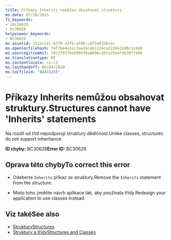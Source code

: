 ```yaml
---
title: Příkazy Inherits nemůžou obsahovat struktury.
ms.date: 07/20/2015
f1_keywords:
- vbc30628
- bc30628
helpviewer_keywords:
- BC30628
ms.assetid: 131ecce1-6378-43fb-af0b-cdf5a0350cec
ms.openlocfilehash: 74f7be4a1ac3aa24ceb1124ca2228e3106c1c060
ms.sourcegitcommit: f8c270376ed905f6a8896ce0fe25b4f4b38ff498
ms.translationtype: MT
ms.contentlocale: cs-CZ
ms.lasthandoff: 06/04/2020
ms.locfileid: "84415255"
---
```

# <a name="structures-cannot-have-inherits-statements"></a><span data-ttu-id="4212f-102">Příkazy Inherits nemůžou obsahovat struktury.</span><span class="sxs-lookup"><span data-stu-id="4212f-102">Structures cannot have 'Inherits' statements</span></span>
<span data-ttu-id="4212f-103">Na rozdíl od tříd nepodporují struktury dědičnost.</span><span class="sxs-lookup"><span data-stu-id="4212f-103">Unlike classes, structures do not support inheritance.</span></span>  
  
 <span data-ttu-id="4212f-104">**ID chyby:** BC30628</span><span class="sxs-lookup"><span data-stu-id="4212f-104">**Error ID:** BC30628</span></span>  
  
## <a name="to-correct-this-error"></a><span data-ttu-id="4212f-105">Oprava této chyby</span><span class="sxs-lookup"><span data-stu-id="4212f-105">To correct this error</span></span>  
  
- <span data-ttu-id="4212f-106">Odeberte `Inherits` příkaz ze struktury.</span><span class="sxs-lookup"><span data-stu-id="4212f-106">Remove the `Inherits` statement from the structure.</span></span>  
  
- <span data-ttu-id="4212f-107">Místo toho změňte návrh aplikace tak, aby používala třídy.</span><span class="sxs-lookup"><span data-stu-id="4212f-107">Redesign your application to use classes instead.</span></span>  
  
## <a name="see-also"></a><span data-ttu-id="4212f-108">Viz také</span><span class="sxs-lookup"><span data-stu-id="4212f-108">See also</span></span>

- [<span data-ttu-id="4212f-109">Struktury</span><span class="sxs-lookup"><span data-stu-id="4212f-109">Structures</span></span>](../programming-guide/language-features/data-types/structures.md)
- [<span data-ttu-id="4212f-110">Struktury a třídy</span><span class="sxs-lookup"><span data-stu-id="4212f-110">Structures and Classes</span></span>](../programming-guide/language-features/data-types/structures-and-classes.md)
